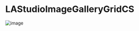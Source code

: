 # LAStudioImageGalleryGridCS

![image](https://user-images.githubusercontent.com/50366078/223549581-beef6986-b98a-4008-b771-c46180e1bd1d.png)
